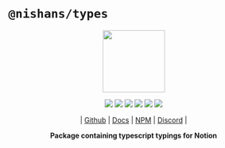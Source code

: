 # `@nishans/types`

<p align="center">
  <img width="125" src="https://github.com/Devorein/Nishan/blob/master/docs/static/img/types/logo.svg"/>
</p>

<p align="center">
  <img src="https://img.shields.io/bundlephobia/minzip/@nishans/types?label=minzipped&style=flat&color=%23bb0a1e"/>
  <img src="https://img.shields.io/npm/dw/@nishans/types?style=flat&color=orange"/>
  <img src="https://img.shields.io/github/issues/devorein/nishan/@nishans/types?color=yellow"/>
  <img src="https://img.shields.io/npm/v/@nishans/types?color=%2303C04A"/>
  <img src="https://img.shields.io/codecov/c/github/devorein/Nishan?flag=types&color=blue"/>
  <img src="https://img.shields.io/librariesio/release/npm/@nishans/types?color=%234B0082">
</p>

<p align="center">
  | <a href="https://github.com/Devorein/Nishan/tree/master/packages/types">Github</a> |
  <a href="https://nishan-docs.netlify.app/docs/types/">Docs</a> |
  <a href="https://www.npmjs.com/package/@nishans/types">NPM</a> |
  <a href="https://discord.com/invite/SpwHCz8ysx">Discord</a> |
</p>

<p align="center"><b>Package containing typescript typings for Notion</b></p>